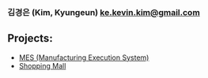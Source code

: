 ### 김경은 (Kim, Kyungeun)  ke.kevin.kim@gmail.com

## Projects:

- <a href="https://github.com/VertigoK/TH_MES">MES (Manufacturing Execution System)</a>
- <a href="https://github.com/VertigoK/ShoppingMall">Shopping Mall</a>
